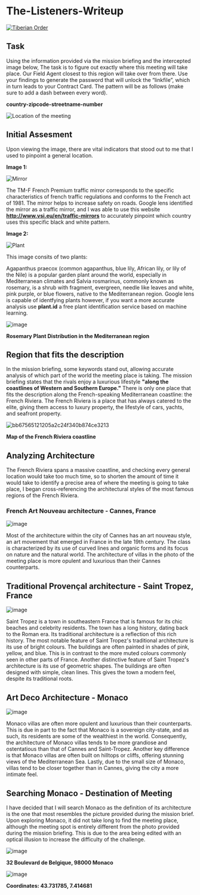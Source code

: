 # The-Listeners-Writeup

[![Tiberian Order](https://tiberianorder.com/wp-content/uploads/2022/08/cropped-tiberian-order-logo-1-e1661795665424.png)](https://tiberianorder.com/contracts/the-listeners/)

## Task

Using the information provided via the mission briefing and the intercepted image below, The task is to figure out exactly where this meeting will take place. Our Field Agent closest to this region will take over from there. Use your findings to generate the password that will unlock the “linkfile”, which in turn leads to your Contract Card. The pattern will be as follows (make sure to add a dash between every word).

  **country-zipcode-streetname-number**
  
  ![Location of the meeting](https://tiberianorder.com/wp-content/uploads/2022/08/the-listeners.jpg)
  
  ## Initial Assesment
  Upon viewing the image, there are vital indicators that stood out to me that I used to pinpoint a general location.  
  
  **Image 1:** 
  
  ![Mirror](https://github.com/VEEXH/The-Listeners-Writeup/blob/main/S1.jpg "TM-F French Premium traffic mirror")
  
  The TM-F French Premium traffic mirror corresponds to the specific characteristics of french traffic regulations and conforms to the French act of 1981. The mirror helps to increase safety on roads. Google lens identified the mirror as a traffic mirror, and I was able to use this website **http://www.vsi.eu/en/traffic-mirrors** to accurately pinpoint which country uses this specific black and white pattern. 
  
  **Image 2:**
  
  ![Plant](https://github.com/VEEXH/The-Listeners-Writeup/blob/main/S2.jpg "Rosemary plant")
  
  This image consits of two plants:
  
  Agapanthus praecox (common agapanthus, blue lily, African lily, or lily of the Nile) is a popular garden plant around the world, especially in Mediterranean climates and Salvia rosmarinus, commonly known as rosemary, is a shrub with fragment, evergreen, needle like leaves and white, pink purple, or blue flowers, native to the Mediterranean region. Google lens is capable of identfying plants however, if you want a more accurate analysis use **plant.id** a free plant identification service based on machine learning. 
  
  ![image](https://user-images.githubusercontent.com/103153079/187551803-67e836a1-f9dc-431f-a13e-0dfc9692e8b1.png)

**Rosemary Plant Distribution in the Mediterranean region**

## Region that fits the description

In the mission briefing, some keywords stand out, allowing accurate analysis of which part of the world the meeting place is taking. The mission briefing states that the rivals enjoy a luxurious lifestyle **"along the coastlines of Western and Southern Europe."** There is only one place that fits the description along the French-speaking Mediterranean coastline: the French Riviera. The French Riviera is a place that has always catered to the elite, giving them access to luxury property, the lifestyle of cars, yachts, and seafront property.  

![bb67565121205a2c24f340b874ce3213](https://user-images.githubusercontent.com/103153079/187552575-e8096e33-7156-4022-8990-e2f4012938ff.jpg)

**Map of the French Riviera coastline**

## Analyzing Architecture 

The French Riviera spans a massive coastline, and checking every general location would take too much time, so to shorten the amount of time it would take to identify a precise area of where the meeting is going to take place, I began cross-referencing the architectural styles of the most famous regions of the French Riviera.  

### French Art Nouveau architecture - Cannes, France
![image](https://user-images.githubusercontent.com/103153079/187554353-17ddd788-7c19-4d51-8b3c-1a896e4329ee.png)

Most of the architecture within the city of Cannes has an art nouveau style, an art movement that emerged in France in the late 19th century. The class is characterized by its use of curved lines and organic forms and its focus on nature and the natural world. The architecture of villas in the photo of the meeting place is more opulent and luxurious than their Cannes counterparts. 

## Traditional Provençal architecture - Saint Tropez, France
![image](https://user-images.githubusercontent.com/103153079/187556414-3ecf691e-99f3-4f74-8381-382045ef75f8.png)

Saint Tropez is a town in southeastern France that is famous for its chic beaches and celebrity residents. The town has a long history, dating back to the Roman era. Its traditional architecture is a reflection of this rich history. The most notable feature of Saint Tropez's traditional architecture is its use of bright colours. The buildings are often painted in shades of pink, yellow, and blue. This is in contrast to the more muted colours commonly seen in other parts of France.
Another distinctive feature of Saint Tropez's architecture is its use of geometric shapes. The buildings are often designed with simple, clean lines. This gives the town a modern feel, despite its traditional roots.

## Art Deco Architecture - Monaco
![image](https://user-images.githubusercontent.com/103153079/187557370-33a6ca53-ab51-4995-a792-2ee060b14132.png)



Monaco villas are often more opulent and luxurious than their counterparts. This is due in part to the fact that Monaco is a sovereign city-state, and as such, its residents are some of the wealthiest in the world. Consequently, the architecture of Monaco villas tends to be more grandiose and ostentatious than that of Cannes and Saint-Tropez. Another key difference is that Monaco villas are often built on hilltops or cliffs, offering stunning views of the Mediterranean Sea. Lastly, due to the small size of Monaco, villas tend to be closer together than in Cannes, giving the city a more intimate feel.

## Searching Monaco - Destination of Meeting

I have decided that I will search Monaco as the definition of its architecture is the one that most resembles the picture provided during the mission brief. Upon exploring Monaco, it did not take long to find the meeting place, although the meeting spot is entirely different from the photo provided during the mission briefing. This is due to the area being edited with an optical illusion to increase the difficulty of the challenge.  

![image](https://user-images.githubusercontent.com/103153079/187558664-7331ec73-50a3-41e9-8128-5646bb4fb49b.png)

**32 Boulevard de Belgique, 98000 Monaco**

![image](https://github.com/VEEXH/The-Listeners-Writeup/blob/main/S3.jpg "Aerial view of location")

**Coordinates: 43.731785, 7.414681**




